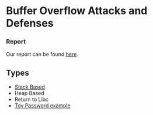 # Buffer Overflow Attacks and Defenses

### Report
Our report can be found [here](report.pdf).

## Types
- [Stack Based](Stack_based)
- Heap Based
- Return to Libc
- [Toy Password example](toy_passwd)
